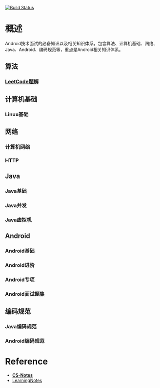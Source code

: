 [![Build Status](https://travis-ci.org/yeungeek/Android-Notes.svg?branch=master)](https://travis-ci.org/yeungeek/Android-Notes)

# 概述
Android技术面试的必备知识以及相关知识体系，包含算法、计算机基础、网络、Java、Android、编码规范等，重点是Android相关知识体系。
## 算法
### [LeetCode题解](https://yeungeek.github.io/java-leetcode/)
## 计算机基础
### Linux基础
## 网络
### 计算机网络
### HTTP
## Java
### Java基础
### Java并发
### Java虚拟机
## Android
### Android基础
### Android进阶
### Android专项
### Android面试题集
## 编码规范
### Java编码规范
### Android编码规范

# Reference
* [**CS-Notes**](https://github.com/CyC2018/CS-Notes)
* [LearningNotes](https://github.com/francistao/LearningNotes)
